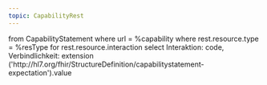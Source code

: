 ```yaml
---
topic: CapabilityRest
---
```

<fql>
from
	CapabilityStatement
where
	url = %capability
	where rest.resource.type = %resType 
	for  rest.resource.interaction
 		select Interaktion: code, Verbindlichkeit: extension		('http://hl7.org/fhir/StructureDefinition/capabilitystatement-expectation').value
</fql>
